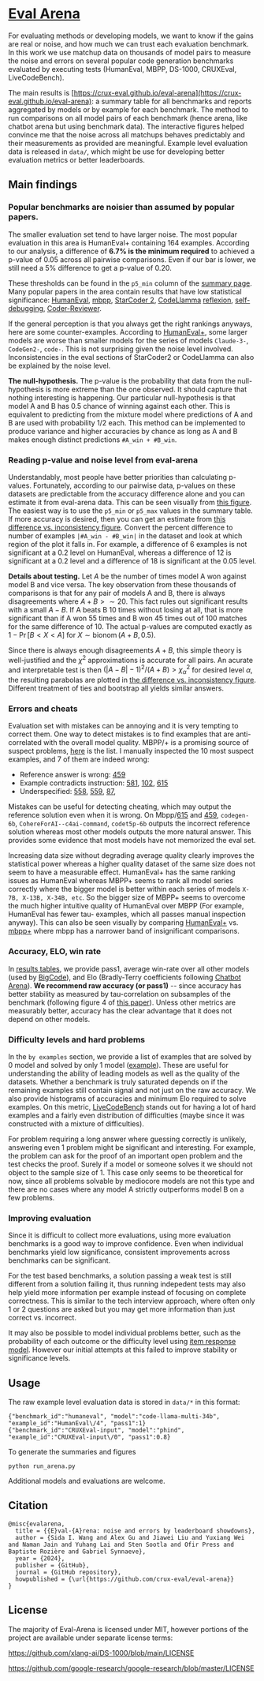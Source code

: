 # [Eval Arena](https://crux-eval.github.io/eval-arena)

For evaluating methods or developing models, we want to know if the gains are real or noise, and how much we can trust each evaluation benchmark. In this work we use matchup data on thousands of model pairs to measure the noise and errors on several popular code generation benchmarks evaluated by executing tests (HumanEval, MBPP, DS-1000, CRUXEval, LiveCodeBench). 

The main results is [https://crux-eval.github.io/eval-arena](https://crux-eval.github.io/eval-arena): a summary table for all benchmarks and reports aggregated by models or by example for each benchmark. The method to run comparisons on all model pairs of each benchmark (hence arena, like chatbot arena but using benchmark data). The interactive figures helped convince me that the noise across all matchups behaves predictably and their measurements as provided are meaningful. Example level evaluation data is released in `data/`, which might be use for developing better evaluation metrics or better leaderboards.

## Main findings

### Popular benchmarks are noisier than assumed by popular papers.
The smaller evaluation set tend to have larger noise. The most popular evaluation in this area is HumanEval+ containing 164 examples.
According to our analysis, a difference of **6.7% is the minimum required** to achieved a p-value of 0.05 across all pairwise comparisons.
Even if our bar is lower, we still need a 5% difference to get a p-value of 0.20.
<!-- MBPP+ needs at at least 4.2% to achieve the p-value of 0.05. -->
These thresholds can be found in the `p5_min` column of the [summary page](https://crux-eval.github.io/eval-arena). 
Many popular papers in the area contain results that have low statistical significance: [HumanEval](https://arxiv.org/pdf/2107.03374), [mbpp](https://arxiv.org/pdf/2108.07732), [StarCoder 2](https://arxiv.org/pdf/2402.19173), [CodeLlamma](https://arxiv.org/pdf/2308.12950) 
[reflexion](https://arxiv.org/pdf/2303.11366), [self-debugging](https://arxiv.org/pdf/2304.05128), [Coder-Reviewer](https://arxiv.org/pdf/2211.16490).

If the general perception is that you always get the right rankings anyways, here are some counter-examples. According to [HumanEval+](https://evalplus.github.io/leaderboard.html), some larger models are worse than smaller models for the series of models `Claude-3-`, `CodeGen2-`, `code-`. This is not surprising given the noise level involved. Inconsistencies in the eval sections of StarCoder2 or CodeLlamma can also be explained by the noise level.

**The null-hypothesis.**
The p-value is the probability that data from the null-hypothesis is more extreme than the one observed. It should capture that nothing interesting is happening. Our particular null-hypothesis is that model A and B has 0.5 chance of winning against each other. This is equivalent to predicting from the mixture model where predictions of A and B are used with probability 1/2 each. This method can be implemented to produce variance and higher accuracies by chance as long as A and B makes enough distinct predictions `#A_win + #B_win`. 


### Reading p-value and noise level from eval-arena
Understandably, most people have better priorities than calculating p-values.
Fortunately, according to our pairwise data, p-values on these datasets are predictable from the accuracy difference alone and you can estimate it from eval-arena data.
This can be seen visually from [this figure](https://crux-eval.github.io/eval-arena/model_humaneval+.html#fig_accs_and_pvalues).
The easiest way is to use the `p5_min` or `p5_max` values in the summary table. If more accuracy is desired, then you can get an estimate from [this difference vs. inconsistency figure](https://crux-eval.github.io/eval-arena/model_humaneval+.html#fig_diff_vs_sum). Convert the percent difference to number of examples `|#A_win - #B_win|` in the dataset and look at which region of the plot it falls in. For example, a difference of 6 examples is not significant at a 0.2 level on HumanEval, whereas a difference of 12 is significant at a 0.2 level and a difference of 18 is significant at the 0.05 level.


**Details about testing.** 
Let $A$ be the number of times model A won against model B and vice versa.
The key observation from these thousands of comparisons is that for any pair of models A and B, there is always disagreements where $A + B > \sim 20$. This fact rules out significant results with a small $A-B$. If A beats B 10 times  without losing at all, that is more significant than if A won 55 times and B won 45 times out of 100 matches for the same difference of 10. The actual p-values are computed exactly as $1 - \operatorname{Pr}[B < X < A]$ for $X \sim \operatorname{bionom}(A+B, 0.5)$.

Since there is always enough disagreements $A+B$, this simple theory is well-justified and the $\chi^2$ approximations is accurate for all pairs. An acurate and interpretable test is then $(|A-B| - 1)^2 / (A + B) > \chi^2_{\alpha}$ for desired level $\alpha$, the resulting parabolas are plotted in [the difference vs. inconsistency figure](https://crux-eval.github.io/eval-arena/model_humaneval+.html#fig_diff_vs_sum). 
Different treatment of ties and bootstrap all yields similar answers.

### Errors and cheats
Evaluation set with mistakes can be annoying and it is very tempting to correct them.
One way to detect mistakes is to find examples that are anti-correlated with the overall model quality. MBPP/+ is a promising source of suspect problems, [here](https://crux-eval.github.io/eval-arena/ex_mbpp+.html#suspect) is the list. I manually inspected the 10 most suspect examples, and 7 of them are indeed wrong: 

* Reference answer is wrong: [459](https://crux-eval.github.io/eval-arena/evalplus/Mbpp/459.html)
* Example contradicts instruction: [581](https://crux-eval.github.io/eval-arena/evalplus/Mbpp/581.html), [102](https://crux-eval.github.io/eval-arena/evalplus/Mbpp/102.html), [615](https://crux-eval.github.io/eval-arena/evalplus/Mbpp/615.html)
* Underspecified: [558](https://crux-eval.github.io/eval-arena/evalplus/Mbpp/558.html), [559](https://crux-eval.github.io/eval-arena/evalplus/Mbpp/559.html), [87](https://crux-eval.github.io/eval-arena/evalplus/Mbpp/87.html), 

Mistakes can be useful for detecting cheating, which may output the reference solution even when it is wrong. On Mbpp/[615](https://crux-eval.github.io/eval-arena/evalplus/Mbpp/615.html) and [459](https://crux-eval.github.io/eval-arena/evalplus/Mbpp/459.html), `codegen-6b`, `CohereForAI--c4ai-command`, `codet5p-6b` outputs the incorrect reference solution whereas most other models outputs the more natural answer. This provides some evidence that most models have not memorized the eval set.

Increasing data size without degrading average quality clearly improves the statistical power whereas a higher quality dataset of the same size does not seem to have a measurable effect. HumanEval+ has the same ranking issues as HumanEval whereas MBPP+ seems to rank all model series correctly where the bigger model is better within each series of models `X-7B, X-13B, X-34B, etc`. So the bigger size of MBPP+ seems to overcome the much higher intuitive quality of HumanEval over MBPP (For example, HumanEval has fewer tau- examples, which all passes manual inspection anyway). This can also be seen visually by comparing [HumanEval+](https://crux-eval.github.io/eval-arena/model_humaneval+.html#fig_accs_and_pvalues) vs. [mbpp+](https://crux-eval.github.io/eval-arena/model_mbpp+.html#fig_accs_and_pvalues) where mbpp has a narrower band of insignificant comparisons.

### Accuracy, ELO, win rate
In [results tables](https://crux-eval.github.io/eval-arena/model_humaneval+.html#model_table), we provide pass1, average win-rate over all other models (used by [BigCode](https://huggingface.co/spaces/bigcode/bigcode-models-leaderboard)), and Elo (Bradly-Terry coefficients following [Chatbot Arena](https://chat.lmsys.org/)). **We recommend raw accuracy (or pass1)** -- since accuracy has better stability as measured by tau-correlation on subsamples of the benchmark (following figure 4 of [this paper](https://aclanthology.org/2021.acl-long.346.pdf)). Unless other metrics are measurably better, accuracy has the clear advantage that it does not depend on other models.

### Difficulty levels and hard problems
In the `by examples` section, we provide a list of examples that are solved by 0 model and solved by only 1 model ([example](https://crux-eval.github.io/eval-arena/ex_humaneval+.html#nosolve)). These are useful for understanding the ability of leading models as well as the quality of the datasets. Whether a benchmark is truly saturated depends on if the remaining examples still contain signal and not just on the raw accuracy. We also provide histograms of accuracies and minimum Elo required to solve examples. On this metric, [LiveCodeBench](https://crux-eval.github.io/eval-arena/ex_lcb_codegen.html#hist) stands out for having a lot of hard examples and a fairly even distribution of difficulties (maybe since it was constructed with a mixture of difficulties).

For problem requiring a long answer where guessing correctly is unlikely, answering even 1 problem might be significant and interesting. For example, the problem can ask for the proof of an important open problem and the test checks the proof. Surely if a model or someone solves it we should not object to the sample size of 1.
This case only seems to be theoretical for now,
since all problems solvable by mediocore models are not this type and there are no cases where any model A strictly outperforms model B on a few problems.  

### Improving evaluation
Since it is difficult to collect more evaluations, using more evaluation benchmarks is a good way to improve confidence. Even when individual benchmarks yield low significance, consistent improvements across benchmarks can be significant.

For the test based benchmarks, a solution passing a weak test is still different from a solution failing it, thus running indepedent tests may also help yield more information per example instead of focusing on complete correctness. This is similar to the tech interview approach, where often only 1 or 2 questions are asked but you may get more information than just correct vs. incorrect.

It may also be possible to model individual problems better, such as the probability of each outcome or the difficulty level using [item response model](https://eacl2024irt.github.io/). However our initial attempts at this failed to improve stability or significance levels.

## Usage 

The raw example level evaluation data is stored in `data/*` in this format:
```
{"benchmark_id":"humaneval", "model":"code-llama-multi-34b", "example_id":"HumanEval\/4", "pass1":1}
{"benchmark_id":"CRUXEval-input", "model":"phind", "example_id":"CRUXEval-input\/0", "pass1":0.8}
```

To generate the summaries and figures
```
python run_arena.py
```

Additional models and evaluations are welcome.


## Citation

```
@misc{evalarena,
  title = {{E}val-{A}rena: noise and errors by leaderboard showdowns},
  author = {Sida I. Wang and Alex Gu and Jiawei Liu and Yuxiang Wei and Naman Jain and Yuhang Lai and Sten Sootla and Ofir Press and Baptiste Rozière and Gabriel Synnaeve},
  year = {2024},
  publisher = {GitHub},
  journal = {GitHub repository},
  howpublished = {\url{https://github.com/crux-eval/eval-arena}}
}
```

## License

The majority of Eval-Arena is licensed under MIT, however portions of the project are available under separate license terms:

https://github.com/xlang-ai/DS-1000/blob/main/LICENSE

https://github.com/google-research/google-research/blob/master/LICENSE